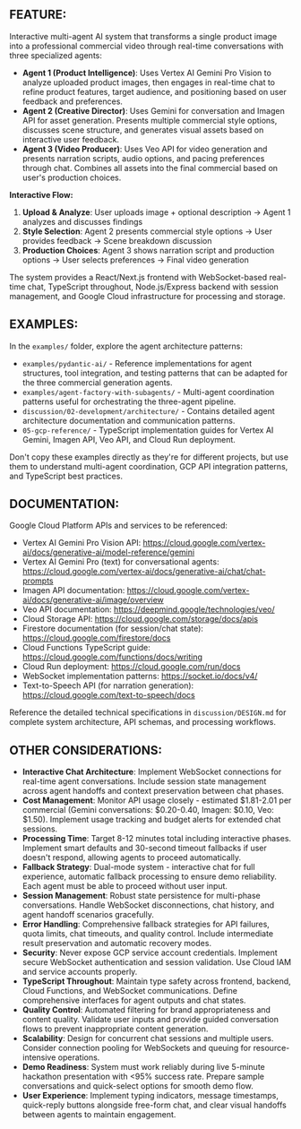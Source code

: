 ## FEATURE:

Interactive multi-agent AI system that transforms a single product image into a professional commercial video through real-time conversations with three specialized agents:

- **Agent 1 (Product Intelligence)**: Uses Vertex AI Gemini Pro Vision to analyze uploaded product images, then engages in real-time chat to refine product features, target audience, and positioning based on user feedback and preferences.
- **Agent 2 (Creative Director)**: Uses Gemini for conversation and Imagen API for asset generation. Presents multiple commercial style options, discusses scene structure, and generates visual assets based on interactive user feedback.
- **Agent 3 (Video Producer)**: Uses Veo API for video generation and presents narration scripts, audio options, and pacing preferences through chat. Combines all assets into the final commercial based on user's production choices.

**Interactive Flow:**
1. **Upload & Analyze**: User uploads image + optional description → Agent 1 analyzes and discusses findings
2. **Style Selection**: Agent 2 presents commercial style options → User provides feedback → Scene breakdown discussion
3. **Production Choices**: Agent 3 shows narration script and production options → User selects preferences → Final video generation

The system provides a React/Next.js frontend with WebSocket-based real-time chat, TypeScript throughout, Node.js/Express backend with session management, and Google Cloud infrastructure for processing and storage.

## EXAMPLES:

In the `examples/` folder, explore the agent architecture patterns:

- `examples/pydantic-ai/` - Reference implementations for agent structures, tool integration, and testing patterns that can be adapted for the three commercial generation agents.
- `examples/agent-factory-with-subagents/` - Multi-agent coordination patterns useful for orchestrating the three-agent pipeline.
- `discussion/02-development/architecture/` - Contains detailed agent architecture documentation and communication patterns.
- `05-gcp-reference/` - TypeScript implementation guides for Vertex AI Gemini, Imagen API, Veo API, and Cloud Run deployment.

Don't copy these examples directly as they're for different projects, but use them to understand multi-agent coordination, GCP API integration patterns, and TypeScript best practices.

## DOCUMENTATION:

Google Cloud Platform APIs and services to be referenced:
- Vertex AI Gemini Pro Vision API: https://cloud.google.com/vertex-ai/docs/generative-ai/model-reference/gemini
- Vertex AI Gemini Pro (text) for conversational agents: https://cloud.google.com/vertex-ai/docs/generative-ai/chat/chat-prompts
- Imagen API documentation: https://cloud.google.com/vertex-ai/docs/generative-ai/image/overview
- Veo API documentation: https://deepmind.google/technologies/veo/
- Cloud Storage API: https://cloud.google.com/storage/docs/apis
- Firestore documentation (for session/chat state): https://cloud.google.com/firestore/docs
- Cloud Functions TypeScript guide: https://cloud.google.com/functions/docs/writing
- Cloud Run deployment: https://cloud.google.com/run/docs
- WebSocket implementation patterns: https://socket.io/docs/v4/
- Text-to-Speech API (for narration generation): https://cloud.google.com/text-to-speech/docs

Reference the detailed technical specifications in `discussion/DESIGN.md` for complete system architecture, API schemas, and processing workflows.

## OTHER CONSIDERATIONS:

- **Interactive Chat Architecture**: Implement WebSocket connections for real-time agent conversations. Include session state management across agent handoffs and context preservation between chat phases.
- **Cost Management**: Monitor API usage closely - estimated $1.81-2.01 per commercial (Gemini conversations: $0.20-0.40, Imagen: $0.10, Veo: $1.50). Implement usage tracking and budget alerts for extended chat sessions.
- **Processing Time**: Target 8-12 minutes total including interactive phases. Implement smart defaults and 30-second timeout fallbacks if user doesn't respond, allowing agents to proceed automatically.
- **Fallback Strategy**: Dual-mode system - interactive chat for full experience, automatic fallback processing to ensure demo reliability. Each agent must be able to proceed without user input.
- **Session Management**: Robust state persistence for multi-phase conversations. Handle WebSocket disconnections, chat history, and agent handoff scenarios gracefully.
- **Error Handling**: Comprehensive fallback strategies for API failures, quota limits, chat timeouts, and quality control. Include intermediate result preservation and automatic recovery modes.
- **Security**: Never expose GCP service account credentials. Implement secure WebSocket authentication and session validation. Use Cloud IAM and service accounts properly.
- **TypeScript Throughout**: Maintain type safety across frontend, backend, Cloud Functions, and WebSocket communications. Define comprehensive interfaces for agent outputs and chat states.
- **Quality Control**: Automated filtering for brand appropriateness and content quality. Validate user inputs and provide guided conversation flows to prevent inappropriate content generation.
- **Scalability**: Design for concurrent chat sessions and multiple users. Consider connection pooling for WebSockets and queuing for resource-intensive operations.
- **Demo Readiness**: System must work reliably during live 5-minute hackathon presentation with <95% success rate. Prepare sample conversations and quick-select options for smooth demo flow.
- **User Experience**: Implement typing indicators, message timestamps, quick-reply buttons alongside free-form chat, and clear visual handoffs between agents to maintain engagement.
